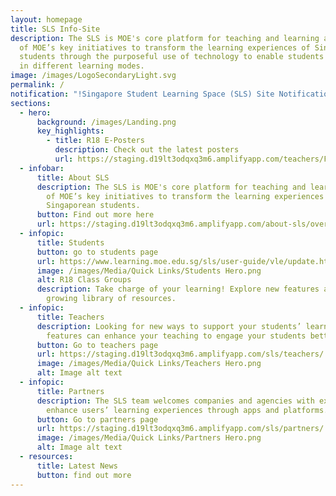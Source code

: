```yaml
---
layout: homepage
title: SLS Info-Site
description: The SLS is MOE's core platform for teaching and learning and is one
  of MOE’s key initiatives to transform the learning experiences of Singaporean
  students through the purposeful use of technology to enable students to engage
  in different learning modes.
image: /images/LogoSecondaryLight.svg
permalink: /
notification: "!Singapore Student Learning Space (SLS) Site Notification"
sections:
  - hero:
      background: /images/Landing.png
      key_highlights:
        - title: R18 E-Posters
          description: Check out the latest posters
          url: https://staging.d19lt3odqxq3m6.amplifyapp.com/teachers/Feature-Highlights/R18posters/
  - infobar:
      title: About SLS
      description: The SLS is MOE's core platform for teaching and learning and is one
        of MOE’s key initiatives to transform the learning experiences of
        Singaporean students.
      button: Find out more here
      url: https://staging.d19lt3odqxq3m6.amplifyapp.com/about-sls/overviewofsls/
  - infopic:
      title: Students
      button: go to students page
      url: https://www.learning.moe.edu.sg/sls/user-guide/vle/update.html
      image: /images/Media/Quick Links/Students Hero.png
      alt: R18 Class Groups
      description: Take charge of your learning! Explore new features as well as our
        growing library of resources.
  - infopic:
      title: Teachers
      description: Looking for new ways to support your students’ learning? SLS
        features can enhance your teaching to engage your students better!
      button: Go to teachers page
      url: https://staging.d19lt3odqxq3m6.amplifyapp.com/sls/teachers/
      image: /images/Media/Quick Links/Teachers Hero.png
      alt: Image alt text
  - infopic:
      title: Partners
      description: The SLS team welcomes companies and agencies with expertise to
        enhance users’ learning experiences through apps and platforms.
      button: Go to partners page
      url: https://staging.d19lt3odqxq3m6.amplifyapp.com/sls/partners/
      image: /images/Media/Quick Links/Partners Hero.png
      alt: Image alt text
  - resources:
      title: Latest News
      button: find out more
---
```

